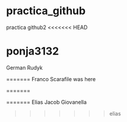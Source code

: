 # practica_github
practica github2
<<<<<<< HEAD

ponja3132
=======
German Rudyk

=======
Franco Scarafile was here

=======

=======
Elias Jacob Giovanella
>>>>>>> elias

